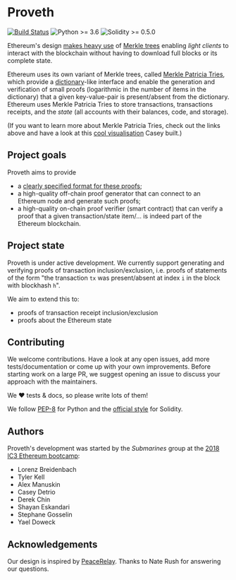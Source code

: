 # Proveth

[![Build Status](https://travis-ci.org/lorenzb/proveth.svg?branch=master)](https://travis-ci.org/lorenzb/proveth)
![Python >= 3.6](https://img.shields.io/badge/python-%3E%3D%203.6-blue.svg)
![Solidity >= 0.5.0](https://img.shields.io/badge/solidity-%3E%3D%200.5.0-blue.svg)

Ethereum's design [makes heavy use](https://blog.ethereum.org/2015/11/15/merkling-in-ethereum/) of [Merkle trees](https://en.wikipedia.org/wiki/Merkle_tree) enabling *light clients* to interact with the blockchain without having to download full blocks or its complete state.

Ethereum uses its own variant of Merkle trees, called [Merkle Patricia Tries](https://github.com/ethereum/wiki/wiki/Patricia-Tree), which provide a [dictionary](https://en.wikipedia.org/wiki/Associative_array)-like interface and enable the generation and verification of small proofs (logarithmic in the number of items in the dictionary) that a given key-value-pair is present/absent from the dictionary. Ethereum uses Merkle Patricia Tries to store transactions, transactions receipts, and the *state* (all accounts with their balances, code, and storage).

(If you want to learn more about Merkle Patricia Tries, check out the links above and have a look at this [cool visualisation](https://beta.observablehq.com/@cdetrio/ethereum-txtrie-merkle-patricia-trie-viz) Casey built.)

## Project goals

Proveth aims to provide
- a [clearly specified format for these proofs](specification.md);
- a high-quality off-chain proof generator that can connect to an Ethereum node and generate such proofs;
- a high-quality on-chain proof verifier (smart contract) that can verify a proof that a given transaction/state item/... is indeed part of the Ethereum blockchain.

## Project state

Proveth is under active development. We currently support generating and verifying proofs of transaction inclusion/exclusion, i.e. proofs of statements of the form "the transaction `tx` was present/absent at index `i` in the block with blockhash `h`".

We aim to extend this to:
- proofs of transaction receipt inclusion/exclusion
- proofs about the Ethereum state

## Contributing

We welcome contributions. Have a look at any open issues, add more tests/documentation or come up with your own improvements. Before starting work on a large PR, we suggest opening an issue to discuss your approach with the maintainers.

We ❤️ tests & docs, so please write lots of them!

We follow [PEP-8](https://www.python.org/dev/peps/pep-0008/) for Python and the [official style](http://solidity.readthedocs.io/en/v0.4.24/style-guide.html) for Solidity.

## Authors

Proveth's development was started by the *Submarines* group at the [2018 IC3 Ethereum bootcamp](http://www.initc3.org/events/2018-07-12-IC3-Ethereum-Crypto-Boot-Camp.html):
- Lorenz Breidenbach
- Tyler Kell
- Alex Manuskin
- Casey Detrio
- Derek Chin
- Shayan Eskandari
- Stephane Gosselin
- Yael Doweck

## Acknowledgements

Our design is inspired by [PeaceRelay](https://medium.com/@loiluu/peacerelay-connecting-the-many-ethereum-blockchains-22605c300ad3). Thanks to Nate Rush for answering our questions.
